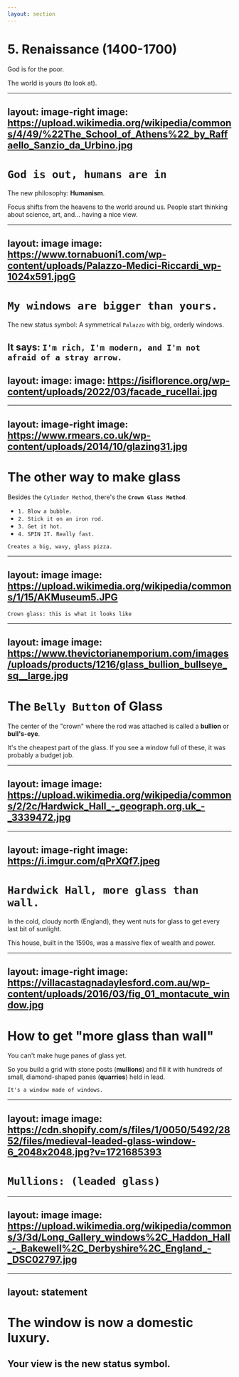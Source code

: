 ```yaml
---
layout: section
---
```

# 5. Renaissance (1400-1700)
God is for the poor. 

The world is yours (to look at).

---
layout: image-right
image: https://upload.wikimedia.org/wikipedia/commons/4/49/%22The_School_of_Athens%22_by_Raffaello_Sanzio_da_Urbino.jpg
---
# `God is out, humans are in`
The new philosophy: **Humanism**.

Focus shifts from the heavens to the world around us. People start thinking about science, art, and... having a nice view.

---
layout: image
image: https://www.tornabuoni1.com/wp-content/uploads/Palazzo-Medici-Riccardi_wp-1024x591.jpgG
---
# `My windows are bigger than yours.`
The new status symbol: A symmetrical `Palazzo` with big, orderly windows.

It says: `I'm rich, I'm modern, and I'm not afraid of a stray arrow.`
---

layout: image:
image: https://isiflorence.org/wp-content/uploads/2022/03/facade_rucellai.jpg
---

---
layout: image-right
image: https://www.rmears.co.uk/wp-content/uploads/2014/10/glazing31.jpg
---
# The other way to make glass
Besides the `Cylinder Method`, there's the **`Crown Glass Method`**.

* `1. Blow a bubble.`
* `2. Stick it on an iron rod.`
* `3. Get it hot.`
* `4. SPIN IT. Really fast.`

`Creates a big, wavy, glass pizza.`

---
layout: image
image: https://upload.wikimedia.org/wikipedia/commons/1/15/AKMuseum5.JPG
---
`Crown glass: this is what it looks like`

---
layout: image
image: https://www.thevictorianemporium.com/images/uploads/products/1216/glass_bullion_bullseye_sq__large.jpg
---
# The `Belly Button` of Glass
The center of the "crown" where the rod was attached is called a **bullion** or **bull's-eye**.

It's the cheapest part of the glass. If you see a window full of these, it was probably a budget job.

---
layout: image
image: https://upload.wikimedia.org/wikipedia/commons/2/2c/Hardwick_Hall_-_geograph.org.uk_-_3339472.jpg
---

---
layout: image-right
image: https://i.imgur.com/qPrXQf7.jpeg
---
# `Hardwick Hall, more glass than wall.`
In the cold, cloudy north (England), they went nuts for glass to get every last bit of sunlight.

This house, built in the 1590s, was a massive flex of wealth and power.

---
layout: image-right
image: https://villacastagnadaylesford.com.au/wp-content/uploads/2016/03/fig_01_montacute_window.jpg
---
# How to get "more glass than wall"
You can't make huge panes of glass yet.

So you build a grid with stone posts (**mullions**) and fill it with hundreds of small, diamond-shaped panes (**quarries**) held in lead.

`It's a window made of windows.`

---
layout: image
image: https://cdn.shopify.com/s/files/1/0050/5492/2852/files/medieval-leaded-glass-window-6_2048x2048.jpg?v=1721685393
---
# `Mullions: (leaded glass)`

---
layout: image
image: https://upload.wikimedia.org/wikipedia/commons/3/3d/Long_Gallery_windows%2C_Haddon_Hall_-_Bakewell%2C_Derbyshire%2C_England_-_DSC02797.jpg
---

---
layout: statement
---
# The window is now a domestic luxury.
## Your view is the new status symbol.






